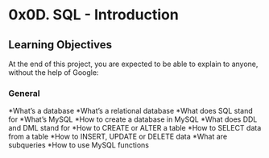 # 0x0D. SQL - Introduction

## Learning Objectives
At the end of this project, you are expected to be able to explain to anyone, without the help of Google:

### General
*What’s a database
*What’s a relational database
*What does SQL stand for
*What’s MySQL
*How to create a database in MySQL
*What does DDL and DML stand for
*How to CREATE or ALTER a table
*How to SELECT data from a table
*How to INSERT, UPDATE or DELETE data
*What are subqueries
*How to use MySQL functions

